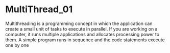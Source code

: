 # MultiThread_01
Multithreading is a programming concept in which the application can create a small unit of tasks to execute in parallel. If you are working on a computer, it runs multiple applications and allocates processing power to them. A simple program runs in sequence and the code statements execute one by one
